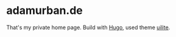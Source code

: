 # adamurban.de

That's my private home page. Build with [Hugo](https://gohugo.io/), used theme [uilite](https://themes.gohugo.io/hugo-uilite/).
